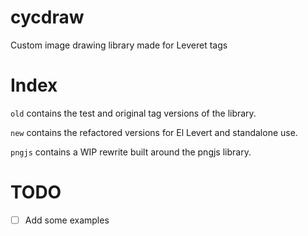 # cycdraw

Custom image drawing library made for Leveret tags

# Index

`old` contains the test and original tag versions of the library.

`new` contains the refactored versions for El Levert and standalone use.

`pngjs` contains a WIP rewrite built around the pngjs library.

# TODO

-   [ ] Add some examples